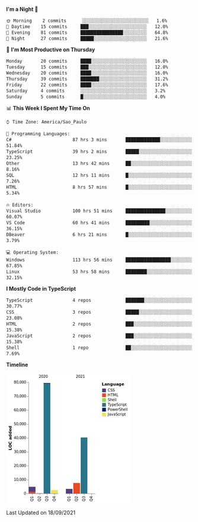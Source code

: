 <!--START_SECTION:waka-->
**I'm a Night 🦉** 

```text
🌞 Morning    2 commits      ░░░░░░░░░░░░░░░░░░░░░░░░░   1.6% 
🌆 Daytime    15 commits     ███░░░░░░░░░░░░░░░░░░░░░░   12.0% 
🌃 Evening    81 commits     ████████████████░░░░░░░░░   64.8% 
🌙 Night      27 commits     █████░░░░░░░░░░░░░░░░░░░░   21.6%

```
📅 **I'm Most Productive on Thursday** 

```text
Monday       20 commits     ████░░░░░░░░░░░░░░░░░░░░░   16.0% 
Tuesday      15 commits     ███░░░░░░░░░░░░░░░░░░░░░░   12.0% 
Wednesday    20 commits     ████░░░░░░░░░░░░░░░░░░░░░   16.0% 
Thursday     39 commits     ███████░░░░░░░░░░░░░░░░░░   31.2% 
Friday       22 commits     ████░░░░░░░░░░░░░░░░░░░░░   17.6% 
Saturday     4 commits      ░░░░░░░░░░░░░░░░░░░░░░░░░   3.2% 
Sunday       5 commits      █░░░░░░░░░░░░░░░░░░░░░░░░   4.0%

```


📊 **This Week I Spent My Time On** 

```text
⌚︎ Time Zone: America/Sao_Paulo

💬 Programming Languages: 
C#                       87 hrs 3 mins       █████████████░░░░░░░░░░░░   51.84% 
TypeScript               39 hrs 2 mins       █████░░░░░░░░░░░░░░░░░░░░   23.25% 
Other                    13 hrs 42 mins      ██░░░░░░░░░░░░░░░░░░░░░░░   8.16% 
SQL                      12 hrs 11 mins      █░░░░░░░░░░░░░░░░░░░░░░░░   7.26% 
HTML                     8 hrs 57 mins       █░░░░░░░░░░░░░░░░░░░░░░░░   5.34%

🔥 Editors: 
Visual Studio            100 hrs 51 mins     ███████████████░░░░░░░░░░   60.07% 
VS Code                  60 hrs 41 mins      █████████░░░░░░░░░░░░░░░░   36.15% 
DBeaver                  6 hrs 21 mins       █░░░░░░░░░░░░░░░░░░░░░░░░   3.79%

💻 Operating System: 
Windows                  113 hrs 56 mins     █████████████████░░░░░░░░   67.85% 
Linux                    53 hrs 58 mins      ████████░░░░░░░░░░░░░░░░░   32.15%

```

**I Mostly Code in TypeScript** 

```text
TypeScript               4 repos             ███████░░░░░░░░░░░░░░░░░░   30.77% 
CSS                      3 repos             █████░░░░░░░░░░░░░░░░░░░░   23.08% 
HTML                     2 repos             ███░░░░░░░░░░░░░░░░░░░░░░   15.38% 
JavaScript               2 repos             ███░░░░░░░░░░░░░░░░░░░░░░   15.38% 
Shell                    1 repo              ██░░░░░░░░░░░░░░░░░░░░░░░   7.69%

```


**Timeline**

![Chart not found](https://raw.githubusercontent.com/jonhoffmam/jonhoffmam/master/charts/bar_graph.png) 


 Last Updated on 18/09/2021
<!--END_SECTION:waka-->
